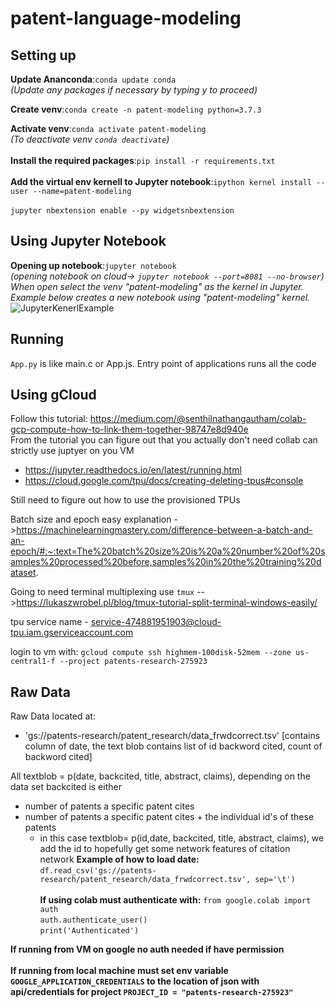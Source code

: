 # patent-language-modeling

## Setting up</br>
**Update Ananconda**:`conda update conda` </br>
*(Update any packages if necessary by typing y to proceed)*</br>

**Create venv**:`conda create -n patent-modeling python=3.7.3` 

**Activate venv**:`conda activate patent-modeling` </br>
*(To deactivate venv `conda deactivate`)* </br> </br> 
**Install the required packages**:`pip install -r requirements.txt`</br> </br>
**Add the virtual env kernell to Jupyter notebook**:`ipython kernel install --user --name=patent-modeling`</br></br>
`jupyter nbextension enable --py widgetsnbextension
`
## Using Jupyter Notebook

**Opening up notebook**:`jupyter notebook`</br>
*(opening notebook on cloud-> `jupyter notebook --port=8081 --no-browser`)* </br>
*When open select the venv  "patent-modeling" as the kernel in Jupyter. Example below creates a new notebook using "patent-modeling" kernel.*
![JupyterKenerlExample](https://i.imgur.com/pBVcUme.png)


## Running

`App.py` is like main.c or App.js. Entry point of applications runs all the code

## Using gCloud
Follow this tutorial: https://medium.com/@senthilnathangautham/colab-gcp-compute-how-to-link-them-together-98747e8d940e</br>
From the tutorial you can figure out that you actually don't need collab can strictly use juptyer on you VM
- https://jupyter.readthedocs.io/en/latest/running.html
- https://cloud.google.com/tpu/docs/creating-deleting-tpus#console

Still need to figure out how to use the provisioned TPUs
  
Batch size and epoch easy explanation ->https://machinelearningmastery.com/difference-between-a-batch-and-an-epoch/#:~:text=The%20batch%20size%20is%20a%20number%20of%20samples%20processed%20before,samples%20in%20the%20training%20dataset.

Going to need terminal multiplexing use `tmux` -->https://lukaszwrobel.pl/blog/tmux-tutorial-split-terminal-windows-easily/

tpu service name - service-474881951903@cloud-tpu.iam.gserviceaccount.com

login to vm with: `gcloud compute ssh highmem-100disk-52mem --zone us-central1-f --project patents-research-275923`
## Raw Data
Raw Data located at:
- 'gs://patents-research/patent_research/data_frwdcorrect.tsv' [contains column of date, the text blob contains list of id backword cited, count of backword cited]

All textblob = p(date, backcited, title, abstract, claims), depending on the data set backcited is either
- number of patents a specific patent cites
- number of patents a specific patent cites + the individual id's of these patents
    - in this case textblob= p(id,date, backcited, title, abstract, claims), we add the id to hopefully get some network features of citation network
**Example of how to load date:**</br>
`df.read_csv('gs://patents-research/patent_research/data_frwdcorrect.tsv', sep='\t')` </br></br>
**If using colab must authenticate with:**
`from google.colab import auth`</br>
`auth.authenticate_user()`</br>
`print('Authenticated')`</br>

**If running from VM on google no auth needed if have permission**</br></br>
**If running from local machine must set env variable `GOOGLE_APPLICATION_CREDENTIALS` to the location of json with api/credentials for project `PROJECT_ID = "patents-research-275923"`**
